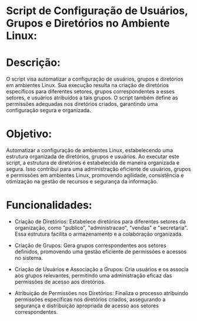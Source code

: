 
# Script de Configuração de Usuários, Grupos e Diretórios no Ambiente Linux:


# Descrição:
O script visa automatizar a configuração de usuários, grupos e diretórios em ambientes Linux. Sua execução resulta na criação de diretórios específicos para diferentes setores, grupos correspondentes a esses setores, e usuários atribuídos a tais grupos. O script também define as permissões adequadas nos diretórios criados, garantindo uma configuração segura e organizada.

# Objetivo:
Automatizar a configuração de ambientes Linux, estabelecendo uma estrutura organizada de diretórios, grupos e usuários. Ao executar este script, a estrutura de diretórios é estabelecida de maneira organizada e segura. Isso contribui para uma administração eficiente de usuários, grupos e permissões em ambientes Linux, promovendo agilidade, consistência e otimização na gestão de recursos e segurança da informação.


# Funcionalidades:
- Criação de Diretórios:
  Estabelece diretórios para diferentes setores da organização, como "publico", "administracao", "vendas" e "secretaria". Essa estrutura facilita o armazenamento e a colaboração organizada.

- Criação de Grupos:
  Gera grupos correspondentes aos setores definidos, promovendo uma gestão eficiente de permissões e acessos no sistema.

- Criação de Usuários e Associação a Grupos:
  Cria usuários e os associa aos grupos relevantes, permitindo uma administração eficaz das permissões de acesso aos diretórios.

- Atribuição de Permissões nos Diretórios:
  Finaliza o processo atribuindo permissões específicas nos diretórios criados, assegurando a segurança e distribuição apropriada de acesso aos setores correspondentes.
